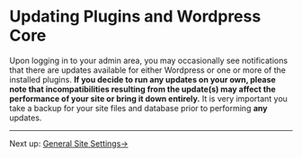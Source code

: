 # Updating Plugins and Wordpress Core

Upon logging in to your admin area, you may occasionally see notifications that there are updates available for either Wordpress or one or more of the installed plugins. **If you decide to run any updates on your own, please note that incompatibilities resulting from the update(s) may affect the performance of your site or bring it down entirely.** It is very important you take a backup for your site files and database prior to performing **any** updates.

---

Next up: [General Site Settings&#8594;](general-site-settings.html)